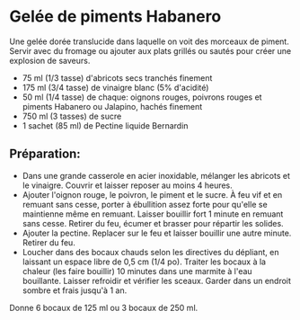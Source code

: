 # Gelée de piments Habanero

Une gelée dorée translucide dans laquelle on voit des morceaux de piment. Servir avec du fromage ou ajouter aux plats grillés ou sautés pour créer une explosion de saveurs.

- 75 ml (1/3 tasse) d'abricots secs tranchés finement
- 175 ml (3/4 tasse) de vinaigre blanc (5% d'acidité)
- 50 ml (1/4 tasse) de chaque: oignons rouges, poivrons rouges et piments Habanero ou Jalapino, hachés finement
- 750 ml (3 tasses) de sucre
- 1 sachet (85 ml) de Pectine liquide Bernardin

## Préparation:

- Dans une grande casserole en acier inoxidable, mélanger les abricots et le vinaigre. Couvrir et laisser reposer au moins 4 heures.
- Ajouter l'oignon rouge, le poivron, le piment et le sucre. À feu vif et en remuant sans cesse, porter à ébullition assez forte pour qu'elle se maintienne même en remuant. Laisser bouillir fort 1 minute en remuant sans cesse. Retirer du feu, écumer et brasser pour répartir les solides. 
- Ajouter la pectine. Replacer sur le feu et laisser bouillir une autre minute. Retirer du feu.
- Loucher dans des bocaux chauds selon les directives du dépliant, en laissant un espace libre de 0,5 cm (1/4 po). Traiter les bocaux à la chaleur (les faire bouillir) 10 minutes dans une marmite à l'eau bouillante. Laisser refroidir et vérifier les sceaux. Garder dans un endroit sombre et frais jusqu'à 1 an.

Donne 6 bocaux de 125 ml ou 3 bocaux de 250 ml.
